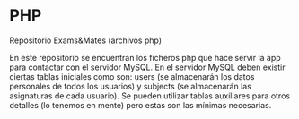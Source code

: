 PHP
===

Repositorio Exams&Mates (archivos php)

En este repositorio se encuentran los ficheros php que hace servir la app para contactar con el servidor MySQL. 
En el servidor MySQL deben existir ciertas tablas iniciales como son: users (se almacenarán los datos personales de todos
los usuarios) y subjects (se almacenarán las asignaturas de cada usuario). Se pueden utilizar tablas auxiliares para otros
detalles (lo tenemos en mente) pero estas son las mínimas necesarias.

